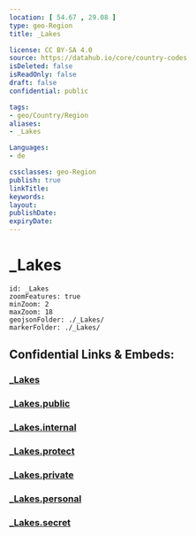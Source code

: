 ```yaml
---
location: [ 54.67 , 29.08 ] 
type: geo-Region
title: _Lakes

license: CC BY-SA 4.0
source: https://datahub.io/core/country-codes
isDeleted: false
isReadOnly: false
draft: false
confidential: public

tags:
- geo/Country/Region
aliases:
- _Lakes

Languages:
- de

cssclasses: geo-Region
publish: true
linkTitle: 
keywords: 
layout: 
publishDate: 
expiryDate: 
---
```


# _Lakes

```leaflet
id: _Lakes
zoomFeatures: true 
minZoom: 2 
maxZoom: 18
geojsonFolder: ./_Lakes/
markerFolder: ./_Lakes/
```


## Confidential Links & Embeds: 

### [_Lakes](/_Standards/Earth/Continent/Europe/Europe~East/Belarus/Oblasts~Belarus/Vitebsk/_Lakes.md) 

### [_Lakes.public](/_public/Earth/Continent/Europe/Europe~East/Belarus/Oblasts~Belarus/Vitebsk/_Lakes.public.md) 

### [_Lakes.internal](/_internal/Earth/Continent/Europe/Europe~East/Belarus/Oblasts~Belarus/Vitebsk/_Lakes.internal.md) 

### [_Lakes.protect](/_protect/Earth/Continent/Europe/Europe~East/Belarus/Oblasts~Belarus/Vitebsk/_Lakes.protect.md) 

### [_Lakes.private](/_private/Earth/Continent/Europe/Europe~East/Belarus/Oblasts~Belarus/Vitebsk/_Lakes.private.md) 

### [_Lakes.personal](/_personal/Earth/Continent/Europe/Europe~East/Belarus/Oblasts~Belarus/Vitebsk/_Lakes.personal.md) 

### [_Lakes.secret](/_secret/Earth/Continent/Europe/Europe~East/Belarus/Oblasts~Belarus/Vitebsk/_Lakes.secret.md)

